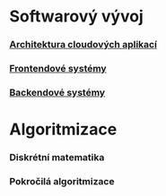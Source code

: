 # Softwarový vývoj

### [Architektura cloudových aplikací](Softwarový%20vývoj/Architektura%20cloudových%20aplikací/README.md)

### [Frontendové systémy](Softwarový%20vývoj/Frontendové%20systémy/README.md)

### [Backendové systémy](Softwarový%20vývoj/Backendové%20systémy/README.md)



# Algoritmizace

### Diskrétní matematika

### Pokročilá algoritmizace